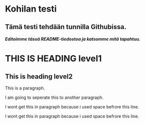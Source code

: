 # Kohilan testi
## Tämä testi tehdään tunnilla Githubissa.
##### Editoimme tässä README-tiedostoa ja katsomme mitä tapahtuu.
THIS IS HEADING level1
========
This is heading level2
------
This is a paragraph. 


I am going to seperate this to another paragraph.

   I wont get this in paragraph because i used space befrore this line.
   
   I wont get this in paragraph because i used space befrore this line.

